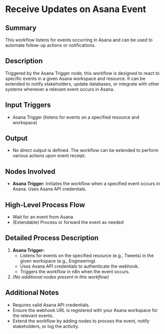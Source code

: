 # Receive Updates on Asana Event

## Summary
This workflow listens for events occurring in Asana and can be used to automate follow-up actions or notifications.

## Description
Triggered by the Asana Trigger node, this workflow is designed to react to specific events in a given Asana workspace and resource. It can be extended to notify stakeholders, update databases, or integrate with other systems whenever a relevant event occurs in Asana.

## Input Triggers
- Asana Trigger (listens for events on a specified resource and workspace)

## Output
- No direct output is defined. The workflow can be extended to perform various actions upon event receipt.

## Nodes Involved
- **Asana Trigger:** Initiates the workflow when a specified event occurs in Asana. Uses Asana API credentials.

## High-Level Process Flow
- Wait for an event from Asana
- (Extendable) Process or forward the event as needed

## Detailed Process Description
1. **Asana Trigger:**
    - Listens for events on the specified resource (e.g., Tweets) in the given workspace (e.g., Engineering).
    - Uses Asana API credentials to authenticate the webhook.
    - Triggers the workflow in n8n when the event occurs.
2. *(No additional nodes present in this workflow)*

## Additional Notes
- Requires valid Asana API credentials.
- Ensure the webhook URL is registered with your Asana workspace for the relevant events.
- Extend the workflow by adding nodes to process the event, notify stakeholders, or log the activity.
